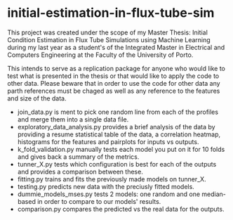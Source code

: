 # initial-estimation-in-flux-tube-sim

This project was created under the scope of my Master Thesis: Initial Condition Estimation in Flux Tube Simulations using Machine Learning during my last year as a student's of the Integrated Master in Electrical and Computers Engineering at the Faculty of the University of Porto. 

This intends to serve as a replication package for anyone who would like to test what is presented in the thesis or that would like to apply the code to other data. Please beware that in order to use the code for other data any parth references must be chaged as well as any reference to the features and size of the data. 

- join_data.py is ment to pick one random line from each of the profiles and merge them into a single data file. 
- exploratory_data_analysis.py provides a brief analysis of the data by providing a resume statistical table of the data, a correlation heatmap, histograms for the features and pairplots for inputs vs outputs. 
- k_fold_validation.py manually tests each model you put on it for 10 folds and gives back a summary of the metrics. 
- tunner_X.py tests which configuration is best for each of the outputs and provides a comparison between these.
- fitting.py trains and fits the previously made models on tunner_X. 
- testing.py predicts new data with the preciusly fitted models.  
- dummie_models_mses.py tests 2 models: one random and one median-based in order to compare to our models' results. 
- comparison.py compares the predicted vs the real data for the outputs. 
